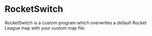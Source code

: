 # RocketSwitch
RocketSwitch is a custom program which overwrites a default Rocket League map with your custom map file.
